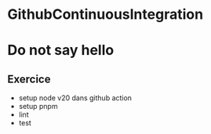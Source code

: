 # GithubContinuousIntegration

# Do not say hello

## Exercice

- setup node v20 dans github action
- setup pnpm
- lint
- test